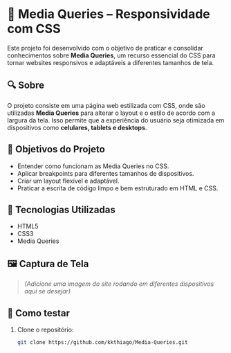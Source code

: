 # 📱 Media Queries – Responsividade com CSS

Este projeto foi desenvolvido com o objetivo de praticar e consolidar conhecimentos sobre **Media Queries**, um recurso essencial do CSS para tornar websites responsivos e adaptáveis a diferentes tamanhos de tela.

## 🔍 Sobre

O projeto consiste em uma página web estilizada com CSS, onde são utilizadas **Media Queries** para alterar o layout e o estilo de acordo com a largura da tela. Isso permite que a experiência do usuário seja otimizada em dispositivos como **celulares, tablets e desktops**.

## 🎯 Objetivos do Projeto

- Entender como funcionam as Media Queries no CSS.
- Aplicar breakpoints para diferentes tamanhos de dispositivos.
- Criar um layout flexível e adaptável.
- Praticar a escrita de código limpo e bem estruturado em HTML e CSS.

## 🧰 Tecnologias Utilizadas

- HTML5
- CSS3
- Media Queries

## 🖼️ Captura de Tela

> *(Adicione uma imagem do site rodando em diferentes dispositivos aqui se desejar)*

## 🧪 Como testar

1. Clone o repositório:
   ```bash
   git clone https://github.com/kkthiago/Media-Queries.git

